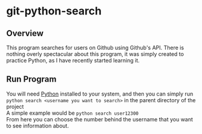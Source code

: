 # git-python-search
## Overview
This program searches for users on Github using Github's API. There is nothing overly spectacular about this program, it was simply created to practice Python, as I have recently started learning it.

## Run Program
You will need [Python](https://www.python.org/downloads/) installed to your system, and then you can simply run `python search <username you want to search>` in the parent directory of the project<br>
A simple example would be `python search user12300`<br>
From here you can choose the number behind the username that you want to see information about.
